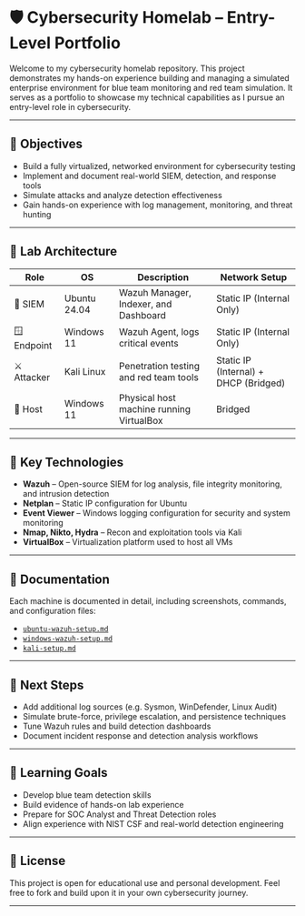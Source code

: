 
# 🛡️ Cybersecurity Homelab – Entry-Level Portfolio

Welcome to my cybersecurity homelab repository. This project demonstrates my hands-on experience building and managing a simulated enterprise environment for blue team monitoring and red team simulation. It serves as a portfolio to showcase my technical capabilities as I pursue an entry-level role in cybersecurity.

---

## 🎯 Objectives

- Build a fully virtualized, networked environment for cybersecurity testing
- Implement and document real-world SIEM, detection, and response tools
- Simulate attacks and analyze detection effectiveness
- Gain hands-on experience with log management, monitoring, and threat hunting

---

## 🧱 Lab Architecture

| Role         | OS            | Description                              | Network Setup                |
|--------------|---------------|------------------------------------------|------------------------------|
| 🔎 SIEM       | Ubuntu 24.04  | Wazuh Manager, Indexer, and Dashboard     | Static IP (Internal Only)    |
| 🪟 Endpoint   | Windows 11    | Wazuh Agent, logs critical events         | Static IP (Internal Only)    |
| ⚔️ Attacker   | Kali Linux    | Penetration testing and red team tools    | Static IP (Internal) + DHCP (Bridged) |
| 🧰 Host       | Windows 11    | Physical host machine running VirtualBox  | Bridged                      |

---

## 🔧 Key Technologies

- **Wazuh** – Open-source SIEM for log analysis, file integrity monitoring, and intrusion detection
- **Netplan** – Static IP configuration for Ubuntu
- **Event Viewer** – Windows logging configuration for security and system monitoring
- **Nmap, Nikto, Hydra** – Recon and exploitation tools via Kali
- **VirtualBox** – Virtualization platform used to host all VMs

---

## 📂 Documentation

Each machine is documented in detail, including screenshots, commands, and configuration files:

- [`ubuntu-wazuh-setup.md`](./ubuntu-wazuh-setup.md)
- [`windows-wazuh-setup.md`](./windows-wazuh-setup.md)
- [`kali-setup.md`](./kali-setup.md)

---

## 🔬 Next Steps

- Add additional log sources (e.g. Sysmon, WinDefender, Linux Audit)
- Simulate brute-force, privilege escalation, and persistence techniques
- Tune Wazuh rules and build detection dashboards
- Document incident response and detection analysis workflows

---

## 🧠 Learning Goals

- Develop blue team detection skills
- Build evidence of hands-on lab experience
- Prepare for SOC Analyst and Threat Detection roles
- Align experience with NIST CSF and real-world detection engineering

---


## 📜 License

This project is open for educational use and personal development. Feel free to fork and build upon it in your own cybersecurity journey.

---
